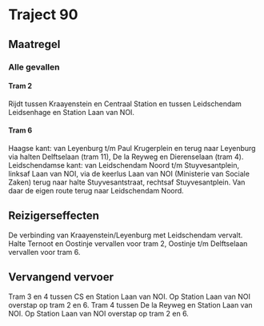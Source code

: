 # Traject 90
## Maatregel
### Alle gevallen

#### Tram 2
Rijdt tussen Kraayenstein en Centraal Station en tussen Leidschendam Leidsenhage en Station Laan van NOI.

#### Tram 6
Haagse kant: van Leyenburg t/m Paul Krugerplein en terug naar Leyenburg via halten Delftselaan (tram 11), De la Reyweg en Dierenselaan (tram 4).  
Leidschendamse kant: van Leidschendam Noord t/m Stuyvesantplein, linksaf Laan van NOI, via de keerlus Laan van NOI (Ministerie van Sociale Zaken) terug naar halte Stuyvesantstraat, rechtsaf Stuyvesantplein. Van daar de eigen route terug naar Leidschendam Noord.

## Reizigerseffecten
De verbinding van Kraayenstein/Leyenburg met Leidschendam vervalt.
Halte Ternoot en Oostinje vervallen voor tram 2, Oostinje t/m Delftselaan vervallen voor tram 6.

## Vervangend vervoer
Tram 3 en 4 tussen CS en Station Laan van NOI. Op Station Laan van NOI overstap op tram 2 en 6.
Tram 4 tussen De la Reyweg en Station Laan van NOI. Op Station Laan van NOI overstap op tram 2 en 6.

